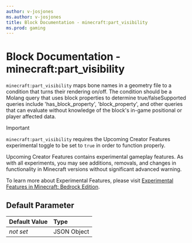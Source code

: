 ```yaml
---
author: v-josjones
ms.author: v-josjones
title: Block Documentation - minecraft:part_visibility
ms.prod: gaming
---
```


# Block Documentation - minecraft:part_visibility

`minecraft:part_visibility` maps bone names in a geometry file to a condition that turns their rendering on/off. The condition should be a Molang query that uses block properties to determine true/falseSupported queries include 'has_block_property', 'block_property', and other queries that can evaluate without knowledge of the block's in-game positional or player affected data.

>[!IMPORTANT]
> `minecraft:part_visibility` requires the Upcoming Creator Features experimental toggle to be set to `true` in order to function properly.
>
>Upcoming Creator Features contains experimental gameplay features. As with all experiments, you may see additions, removals, and changes in functionality in Minecraft versions without significant advanced warning.
>
>To learn more about Experimental Features, please visit [Experimental Features in Minecraft: Bedrock Edition](../../../../../Documents/ExperimentalFeaturesToggle.md).

## Default Parameter

|Default Value|Type |
|:----|:----|
|*not set*| JSON Object|

